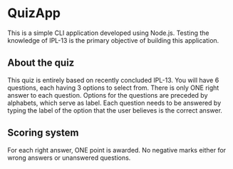 # QuizApp

This is a simple CLI application developed using Node.js. Testing the knowledge of IPL-13 is the primary objective of building this application.

## About the quiz

This quiz is entirely based on recently concluded IPL-13. You will have 6 questions, each having 3 options to select from. There is only ONE right answer to each question. Options for the questions are preceded by alphabets, which serve as label. Each question needs to be answered by typing the label of the option that the user believes is the correct answer.

## Scoring system

For each right answer, ONE point is awarded. No negative marks either for wrong answers or unanswered questions.